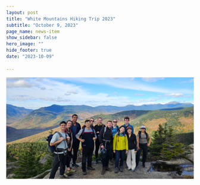 ```yaml
---
layout: post
title: "White Mountains Hiking Trip 2023"
subtitle: "October 9, 2023"
page_name: news-item
show_sidebar: false
hero_image: ""
hide_footer: true
date: "2023-10-09"

---
```


![Image](/img/news-images/20231009_133449_1.jpg)

